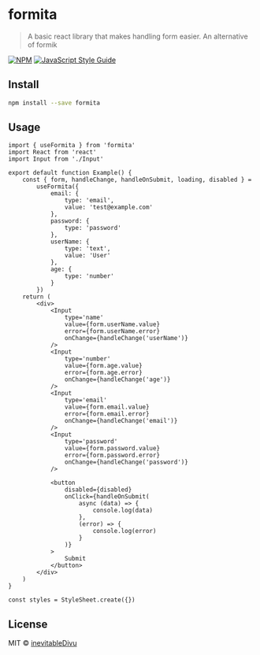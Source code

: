 # formita

> A basic react library that makes handling form easier. An alternative of formik

[![NPM](https://img.shields.io/npm/v/formita.svg)](https://www.npmjs.com/package/formita) [![JavaScript Style Guide](https://img.shields.io/badge/code_style-standard-brightgreen.svg)](https://standardjs.com)

## Install

```bash
npm install --save formita
```

## Usage

```tsx
import { useFormita } from 'formita'
import React from 'react'
import Input from './Input'

export default function Example() {
	const { form, handleChange, handleOnSubmit, loading, disabled } =
		useFormita({
			email: {
				type: 'email',
				value: 'test@example.com'
			},
			password: {
				type: 'password'
			},
			userName: {
				type: 'text',
				value: 'User'
			},
			age: {
				type: 'number'
			}
		})
	return (
		<div>
			<Input
				type='name'
				value={form.userName.value}
				error={form.userName.error}
				onChange={handleChange('userName')}
			/>
			<Input
				type='number'
				value={form.age.value}
				error={form.age.error}
				onChange={handleChange('age')}
			/>
			<Input
				type='email'
				value={form.email.value}
				error={form.email.error}
				onChange={handleChange('email')}
			/>
			<Input
				type='password'
				value={form.password.value}
				error={form.password.error}
				onChange={handleChange('password')}
			/>

			<button
				disabled={disabled}
				onClick={handleOnSubmit(
					async (data) => {
						console.log(data)
					},
					(error) => {
						console.log(error)
					}
				)}
			>
				Submit
			</button>
		</div>
	)
}

const styles = StyleSheet.create({})
```

## License

MIT © [inevitableDivu](https://github.com/inevitableDivu)
